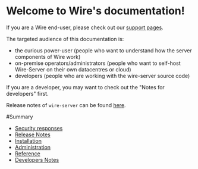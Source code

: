 # Welcome to Wire's documentation!

If you are a Wire end-user, please check out our [support pages](https://support.wire.com/).

The targeted audience of this documentation is:

- the curious power-user (people who want to understand how the server components of Wire work)
- on-premise operators/administrators (people who want to self-host Wire-Server on their own datacentres or cloud)
- developers (people who are working with the wire-server source code)

If you are a developer, you may want to check out the "Notes for developers" first.

Release notes of `wire-server` can be found [here](https://github.com/wireapp/wire-server/releases).

#Summary
* [Security responses](security-responses/index.md)
* [Release Notes](changelog/index.md)
* [Installation](how-to/install/index.md)
* [Administration](how-to/administrate/index.md)
* [Reference](understand/index.md)
* [Developers Notes](developer/index.md)

